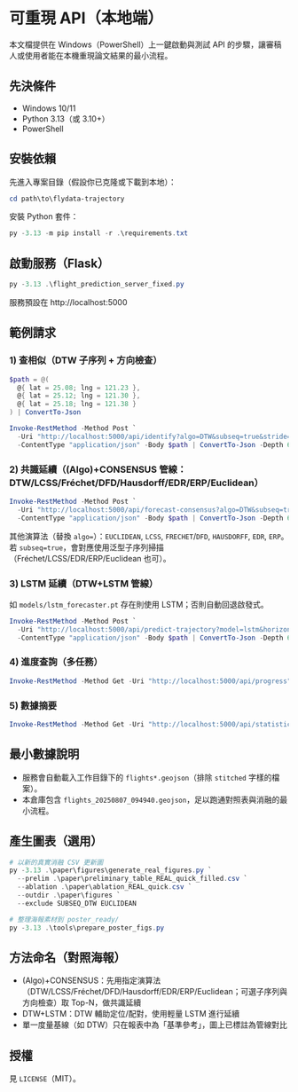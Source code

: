 # 可重現 API（本地端）

本文檔提供在 Windows（PowerShell）上一鍵啟動與測試 API 的步驟，讓審稿人或使用者能在本機重現論文結果的最小流程。

## 先決條件
- Windows 10/11
- Python 3.13（或 3.10+）
- PowerShell

## 安裝依賴

先進入專案目錄（假設你已克隆或下載到本地）：
```powershell
cd path\to\flydata-trajectory
```

安裝 Python 套件：
```powershell
py -3.13 -m pip install -r .\requirements.txt
```

## 啟動服務（Flask）
```powershell
py -3.13 .\flight_prediction_server_fixed.py
```
服務預設在 http://localhost:5000

## 範例請求

### 1) 查相似（DTW 子序列 + 方向檢查）
```powershell
$path = @(
  @{ lat = 25.08; lng = 121.23 },
  @{ lat = 25.12; lng = 121.30 },
  @{ lat = 25.18; lng = 121.38 }
) | ConvertTo-Json

Invoke-RestMethod -Method Post `
  -Uri "http://localhost:5000/api/identify?algo=DTW&subseq=true&stride=3&directional=true" `
  -ContentType "application/json" -Body $path | ConvertTo-Json -Depth 6
```

### 2) 共識延續（(Algo)+CONSENSUS 管線：DTW/LCSS/Fréchet/DFD/Hausdorff/EDR/ERP/Euclidean）
```powershell
Invoke-RestMethod -Method Post `
  -Uri "http://localhost:5000/api/forecast-consensus?algo=DTW&subseq=true&stride=3&directional=true&topN=5&horizon=auto" `
  -ContentType "application/json" -Body $path | ConvertTo-Json -Depth 6
```

其他演算法（替換 `algo=`）：`EUCLIDEAN`, `LCSS`, `FRECHET`/`DFD`, `HAUSDORFF`, `EDR`, `ERP`。
若 `subseq=true`，會對應使用泛型子序列掃描（Fréchet/LCSS/EDR/ERP/Euclidean 也可）。

### 3) LSTM 延續（DTW+LSTM 管線）
如 `models/lstm_forecaster.pt` 存在則使用 LSTM；否則自動回退啟發式。
```powershell
Invoke-RestMethod -Method Post `
  -Uri "http://localhost:5000/api/predict-trajectory?model=lstm&horizon=auto" `
  -ContentType "application/json" -Body $path | ConvertTo-Json -Depth 6
```

### 4) 進度查詢（多任務）
```powershell
Invoke-RestMethod -Method Get -Uri "http://localhost:5000/api/progress" | ConvertTo-Json -Depth 6
```

### 5) 數據摘要
```powershell
Invoke-RestMethod -Method Get -Uri "http://localhost:5000/api/statistics" | ConvertTo-Json -Depth 6
```

## 最小數據說明
- 服務會自動載入工作目錄下的 `flights*.geojson`（排除 `stitched` 字樣的檔案）。
- 本倉庫包含 `flights_20250807_094940.geojson`，足以跑通對照表與消融的最小流程。

## 產生圖表（選用）
```powershell
# 以新的真實消融 CSV 更新圖
py -3.13 .\paper\figures\generate_real_figures.py `
  --prelim .\paper\preliminary_table_REAL_quick_filled.csv `
  --ablation .\paper\ablation_REAL_quick.csv `
  --outdir .\paper\figures `
  --exclude SUBSEQ_DTW EUCLIDEAN

# 整理海報素材到 poster_ready/
py -3.13 .\tools\prepare_poster_figs.py
```

## 方法命名（對照海報）
- (Algo)+CONSENSUS：先用指定演算法（DTW/LCSS/Fréchet/DFD/Hausdorff/EDR/ERP/Euclidean；可選子序列與方向檢查）取 Top-N，做共識延續
- DTW+LSTM：DTW 輔助定位/配對，使用輕量 LSTM 進行延續
- 單一度量基線（如 DTW）只在報表中為「基準參考」，圖上已標註為管線對比

## 授權
見 `LICENSE`（MIT）。
